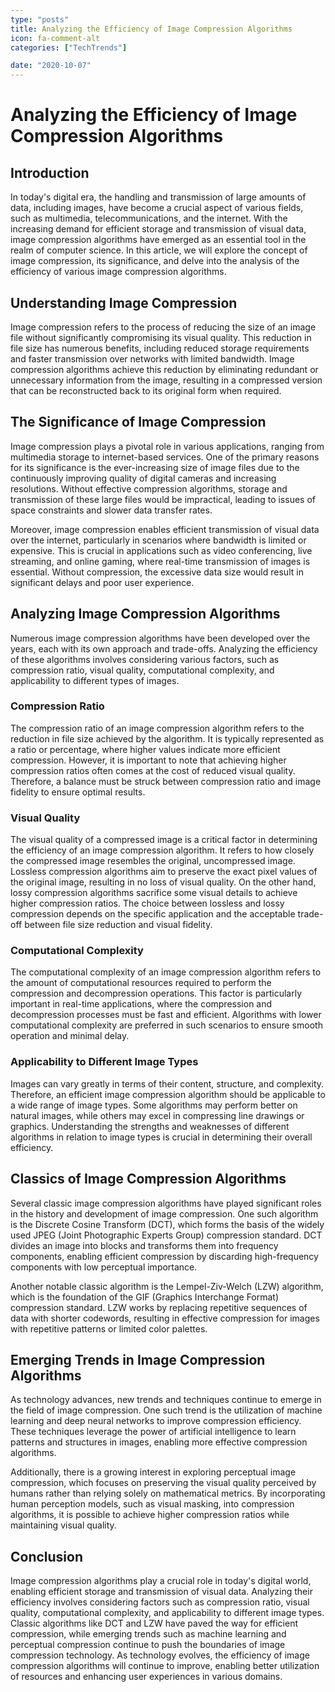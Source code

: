 ```yaml
---
type: "posts"
title: Analyzing the Efficiency of Image Compression Algorithms
icon: fa-comment-alt
categories: ["TechTrends"]

date: "2020-10-07"
---
```




# Analyzing the Efficiency of Image Compression Algorithms

## Introduction

In today's digital era, the handling and transmission of large amounts of data, including images, have become a crucial aspect of various fields, such as multimedia, telecommunications, and the internet. With the increasing demand for efficient storage and transmission of visual data, image compression algorithms have emerged as an essential tool in the realm of computer science. In this article, we will explore the concept of image compression, its significance, and delve into the analysis of the efficiency of various image compression algorithms.

## Understanding Image Compression

Image compression refers to the process of reducing the size of an image file without significantly compromising its visual quality. This reduction in file size has numerous benefits, including reduced storage requirements and faster transmission over networks with limited bandwidth. Image compression algorithms achieve this reduction by eliminating redundant or unnecessary information from the image, resulting in a compressed version that can be reconstructed back to its original form when required.

## The Significance of Image Compression

Image compression plays a pivotal role in various applications, ranging from multimedia storage to internet-based services. One of the primary reasons for its significance is the ever-increasing size of image files due to the continuously improving quality of digital cameras and increasing resolutions. Without effective compression algorithms, storage and transmission of these large files would be impractical, leading to issues of space constraints and slower data transfer rates.

Moreover, image compression enables efficient transmission of visual data over the internet, particularly in scenarios where bandwidth is limited or expensive. This is crucial in applications such as video conferencing, live streaming, and online gaming, where real-time transmission of images is essential. Without compression, the excessive data size would result in significant delays and poor user experience.

## Analyzing Image Compression Algorithms

Numerous image compression algorithms have been developed over the years, each with its own approach and trade-offs. Analyzing the efficiency of these algorithms involves considering various factors, such as compression ratio, visual quality, computational complexity, and applicability to different types of images.

### Compression Ratio

The compression ratio of an image compression algorithm refers to the reduction in file size achieved by the algorithm. It is typically represented as a ratio or percentage, where higher values indicate more efficient compression. However, it is important to note that achieving higher compression ratios often comes at the cost of reduced visual quality. Therefore, a balance must be struck between compression ratio and image fidelity to ensure optimal results.

### Visual Quality

The visual quality of a compressed image is a critical factor in determining the efficiency of an image compression algorithm. It refers to how closely the compressed image resembles the original, uncompressed image. Lossless compression algorithms aim to preserve the exact pixel values of the original image, resulting in no loss of visual quality. On the other hand, lossy compression algorithms sacrifice some visual details to achieve higher compression ratios. The choice between lossless and lossy compression depends on the specific application and the acceptable trade-off between file size reduction and visual fidelity.

### Computational Complexity

The computational complexity of an image compression algorithm refers to the amount of computational resources required to perform the compression and decompression operations. This factor is particularly important in real-time applications, where the compression and decompression processes must be fast and efficient. Algorithms with lower computational complexity are preferred in such scenarios to ensure smooth operation and minimal delay.

### Applicability to Different Image Types

Images can vary greatly in terms of their content, structure, and complexity. Therefore, an efficient image compression algorithm should be applicable to a wide range of image types. Some algorithms may perform better on natural images, while others may excel in compressing line drawings or graphics. Understanding the strengths and weaknesses of different algorithms in relation to image types is crucial in determining their overall efficiency.

## Classics of Image Compression Algorithms

Several classic image compression algorithms have played significant roles in the history and development of image compression. One such algorithm is the Discrete Cosine Transform (DCT), which forms the basis of the widely used JPEG (Joint Photographic Experts Group) compression standard. DCT divides an image into blocks and transforms them into frequency components, enabling efficient compression by discarding high-frequency components with low perceptual importance.

Another notable classic algorithm is the Lempel-Ziv-Welch (LZW) algorithm, which is the foundation of the GIF (Graphics Interchange Format) compression standard. LZW works by replacing repetitive sequences of data with shorter codewords, resulting in effective compression for images with repetitive patterns or limited color palettes.

## Emerging Trends in Image Compression Algorithms

As technology advances, new trends and techniques continue to emerge in the field of image compression. One such trend is the utilization of machine learning and deep neural networks to improve compression efficiency. These techniques leverage the power of artificial intelligence to learn patterns and structures in images, enabling more effective compression algorithms.

Additionally, there is a growing interest in exploring perceptual image compression, which focuses on preserving the visual quality perceived by humans rather than relying solely on mathematical metrics. By incorporating human perception models, such as visual masking, into compression algorithms, it is possible to achieve higher compression ratios while maintaining visual quality.

## Conclusion

Image compression algorithms play a crucial role in today's digital world, enabling efficient storage and transmission of visual data. Analyzing their efficiency involves considering factors such as compression ratio, visual quality, computational complexity, and applicability to different image types. Classic algorithms like DCT and LZW have paved the way for efficient compression, while emerging trends such as machine learning and perceptual compression continue to push the boundaries of image compression technology. As technology evolves, the efficiency of image compression algorithms will continue to improve, enabling better utilization of resources and enhancing user experiences in various domains.